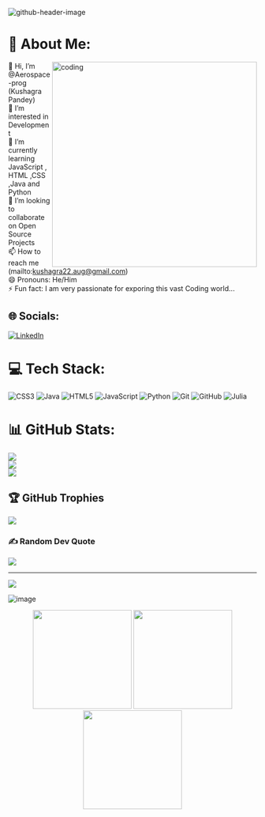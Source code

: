 ![github-header-image](https://github.com/user-attachments/assets/de636eae-79fc-48ed-9819-f54bbc218675)



# 💫 About Me:
<img align="right" alt="coding" width="415" src="https://user-images.githubusercontent.com/74038190/225813708-98b745f2-7d22-48cf-9150-083f1b00d6c9.gif">

👋 Hi, I’m @Aerospace-prog (Kushagra Pandey)<br>👀 I’m interested in Development<br>🌱 I’m currently learning JavaScript , HTML ,CSS ,Java and Python<br>💞️ I’m looking to collaborate on Open Source Projects<br>📫 How to reach me (mailto:kushagra22.aug@gmail.com)<br>😄 Pronouns: He/Him<br>⚡ Fun fact: I am very passionate for exporing this vast Coding world...


## 🌐 Socials:
[![LinkedIn](https://img.shields.io/badge/LinkedIn-%230077B5.svg?logo=linkedin&logoColor=white)](https://linkedin.com/in/www.linkedin.com/in/kushagra-pandey22) 

# 💻 Tech Stack:
![CSS3](https://img.shields.io/badge/css3-%231572B6.svg?style=for-the-badge&logo=css3&logoColor=white) ![Java](https://img.shields.io/badge/java-%23ED8B00.svg?style=for-the-badge&logo=openjdk&logoColor=white) ![HTML5](https://img.shields.io/badge/html5-%23E34F26.svg?style=for-the-badge&logo=html5&logoColor=white) ![JavaScript](https://img.shields.io/badge/javascript-%23323330.svg?style=for-the-badge&logo=javascript&logoColor=%23F7DF1E) ![Python](https://img.shields.io/badge/python-3670A0?style=for-the-badge&logo=python&logoColor=ffdd54) ![Git](https://img.shields.io/badge/git-%23F05033.svg?style=for-the-badge&logo=git&logoColor=white) ![GitHub](https://img.shields.io/badge/github-%23121011.svg?style=for-the-badge&logo=github&logoColor=white) ![Julia](https://img.shields.io/badge/-Julia-9558B2?style=for-the-badge&logo=julia&logoColor=white)
# 📊 GitHub Stats:
![](https://github-readme-stats.vercel.app/api?username=Aerospace-prog&theme=monokai&hide_border=false&include_all_commits=true&count_private=false&cache_seconds=1800)<br/>
![](https://github-readme-streak-stats.herokuapp.com/?user=Aerospace-prog&theme=monokai&hide_border=false&cache_seconds=1800)<br/>
![](https://github-readme-stats.vercel.app/api/top-langs/?username=Aerospace-prog&theme=monokai&hide_border=false&include_all_commits=true&count_private=false&layout=compact&cache_seconds=1800)

## 🏆 GitHub Trophies
![](https://github-profile-trophy.vercel.app/?username=Aerospace-prog&theme=radical&no-frame=false&no-bg=false&margin-w=4)

### ✍️ Random Dev Quote
![](https://quotes-github-readme.vercel.app/api?type=horizontal&theme=tokyonight)

---
[![](https://visitcount.itsvg.in/api?id=Aerospace-prog&icon=0&color=0)](https://visitcount.itsvg.in)

![image](https://github.com/user-attachments/assets/2928d416-7425-49f7-9b05-22f24addfa4f)

<div align="center">
  <img src="https://user-images.githubusercontent.com/74038190/213866269-5d00981c-7c98-46d7-8a8e-16f462f15227.gif" width="200" />
  <img src="https://user-images.githubusercontent.com/74038190/213866269-5d00981c-7c98-46d7-8a8e-16f462f15227.gif" width="200" />
  <img src="https://user-images.githubusercontent.com/74038190/213866269-5d00981c-7c98-46d7-8a8e-16f462f15227.gif" width="200" />
</div>


<!-- Proudly created with GPRM ( https://gprm.itsvg.in ) -->
